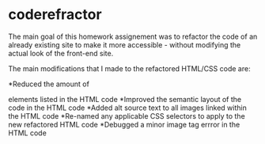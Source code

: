 # coderefractor

The main goal of this homework assignement was to refactor the code of an already existing site to make it more accessible - without modifying the actual look of the front-end site.

The main modifications that I made to the refactored HTML/CSS code are:

*Reduced the amount of <div> elements listed in the HTML code
*Improved the semantic layout of the code in the HTML code
*Added alt source text to all images linked within the HTML code
*Re-named any applicable CSS selectors to apply to the new refactored HTML code
\*Debugged a minor image tag errror in the HTML code
